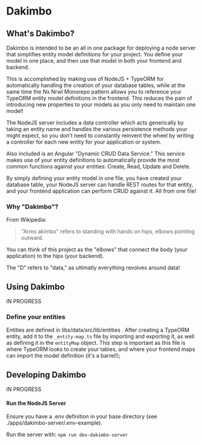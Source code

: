 # Dakimbo

## What's Dakimbo?
Dakimbo is intended to be an all in one package for deploying a node server that simplifies entity model definitions for your project. You define your model in one place, and then use that model in both your frontend and backend. 

This is accomplished by making use of NodeJS + TypeORM for automatically handling the creation of your database tables, while at the same time the Nx Nrwl Monorepo pattern allows you to reference your TypeORM entity model definitions in the frontend. This reduces the pain of introducing new properties to your models as you only need to maintain one model!

The NodeJS server includes a data controller which acts generically by taking an entity name and handles the various persistence methods your might expect, so you don't need to constantly reinvent the wheel by writing a controller for each new entity for your application or system.

Also included is an Angular "Dynamic CRUD Data Service." This service makes use of your entity definitions to automatically provide the most common functions against your entities: Create, Read, Update and Delete. 

By simply defining your entity model in one file, you have created your database table, your NodeJS server can handle REST routes for that entity, and your frontend application can perform CRUD against it. All from one file!

### Why "Dakimbo"?
From Wikipedia: 

> "Arms akimbo" refers to standing with hands on hips, elbows pointing outward.

You can think of this project as the "elbows" that connect the body (your application) to the hips (your backend). 

The "D" refers to "data," as ultimatly everything revolves around data!

## Using Dakimbo
IN PROGRESS

### Define your entities
Entities are defined in libs/data/src/lib/entities . After creating a TypeORM entity, add it to the ```_entity-map.ts``` file by importing and exporting it, as well as defining it in the ```entityMap``` object. This step is important as this file is where TypeORM looks to create your tables, and where your frontend maps can import the model definition (it's a barrel!);

## Developing Dakimbo
IN PROGRESS

#### Run the NodeJS Server
Ensure you have a .env definition in your base directory (see ./apps/dakimbo-server/.env-example).

Run the server with: ```npm run dev-dakimbo-server```